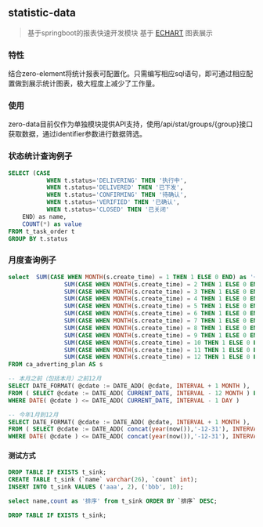 ## statistic-data
> 基于springboot的报表快速开发模块
基于 [ECHART](https://echarts.apache.org/examples/zh/index.html) 图表展示

### 特性
结合zero-element将统计报表可配置化。只需编写相应sql语句，即可通过相应配置做到展示统计图表，极大程度上减少了工作量。

### 使用
zero-data目前仅作为单独模块提供API支持，使用/api/stat/groups/{group}接口获取数据，通过identifier参数进行数据筛选。


### 状态统计查询例子
```sql
SELECT (CASE 
           WHEN t.status='DELIVERING' THEN '执行中',
           WHEN t.status='DELIVERED' THEN '已下发',
           WHEN t.status='CONFIRMING' THEN '待确认',
           WHEN t.status='VERIFIED' THEN '已确认',
           WHEN t.status='CLOSED' THEN '已关闭' 
	END）as name,
	COUNT(*) as value
FROM t_task_order t
GROUP BY t.status
```

### 月度查询例子
```sql
select 	SUM(CASE WHEN MONTH(s.create_time) = 1 THEN 1 ELSE 0 END) as '一月',
				SUM(CASE WHEN MONTH(s.create_time) = 2 THEN 1 ELSE 0 END) as '二月',
				SUM(CASE WHEN MONTH(s.create_time) = 3 THEN 1 ELSE 0 END) as '三月',
				SUM(CASE WHEN MONTH(s.create_time) = 4 THEN 1 ELSE 0 END) as '四月',
				SUM(CASE WHEN MONTH(s.create_time) = 5 THEN 1 ELSE 0 END) as '五月',
				SUM(CASE WHEN MONTH(s.create_time) = 6 THEN 1 ELSE 0 END) as '六月',
				SUM(CASE WHEN MONTH(s.create_time) = 7 THEN 1 ELSE 0 END) as '七月',
				SUM(CASE WHEN MONTH(s.create_time) = 8 THEN 1 ELSE 0 END) as '八月',
				SUM(CASE WHEN MONTH(s.create_time) = 9 THEN 1 ELSE 0 END) as '九月',
				SUM(CASE WHEN MONTH(s.create_time) = 10 THEN 1 ELSE 0 END) as '十月',
				SUM(CASE WHEN MONTH(s.create_time) = 11 THEN 1 ELSE 0 END) as '十一月',
				SUM(CASE WHEN MONTH(s.create_time) = 12 THEN 1 ELSE 0 END) as '十二月'
FROM ca_adverting_plan AS s
```

```SQL
-- 本月之前（包括本月）之前12月
SELECT DATE_FORMAT( @cdate := DATE_ADD( @cdate, INTERVAL + 1 MONTH ), '%Y-%m' ) AS month_list 
FROM ( SELECT @cdate := DATE_ADD( CURRENT_DATE, INTERVAL - 12 MONTH ) FROM `pcd` LIMIT 12 ) t0 
WHERE DATE( @cdate ) <= DATE_ADD( CURRENT_DATE, INTERVAL - 1 DAY ) 

-- 今年1月到12月
SELECT DATE_FORMAT( @cdate := DATE_ADD( @cdate, INTERVAL + 1 MONTH ), '%Y-%m' ) AS month_list 
FROM ( SELECT @cdate := DATE_ADD( concat(year(now()),'-12-31'), INTERVAL - 12 MONTH ) FROM `pcd` LIMIT 12 ) t0 
WHERE DATE( @cdate ) <= DATE_ADD( concat(year(now()),'-12-31'), INTERVAL - 1 DAY ) 

```

#### 测试方式
```sql
DROP TABLE IF EXISTS t_sink;
CREATE TABLE t_sink (`name` varchar(26), `count` int);
INSERT INTO t_sink VALUES ('aaa', 2), ('bbb', 10);

select name,count as '排序' from t_sink ORDER BY `排序` DESC;

DROP TABLE IF EXISTS t_sink;
```



